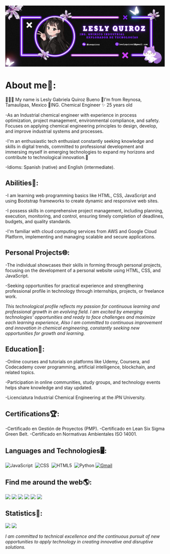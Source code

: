 
![Demo](banner1.png)

# About me🌸:
🧑🏻‍🔬 My name is Lesly Gabriela Quiroz Bueno
📍I'm from Reynosa, Tamaulipas, Mexico
🧪ING. Chemical Engineer
✨ 25 years old 

-As an Industrial chemical engineer with experience in process optimization, project management, environmental compliance, and safety. Focuses on applying chemical engineering principles to design, develop, and improve industrial systems and processes.

-I'm an enthusiastic tech enthusiast constantly seeking knowledge and skills in digital trends, committed to professional development and immersing myself in emerging technologies to expand my horizons and contribute to technological innovation.👾

-Idioms:
Spanish (native) and English (intermediate).

## Abilities🌟:
-I am learning web programming basics like HTML, CSS, JavaScript and using Bootstrap frameworks to create dynamic and responsive web sites.

-I possess skills in comprehensive project management, including planning, execution, monitoring, and control, ensuring timely completion of deadlines, budgets, and quality standards.

-I'm familiar with cloud computing services from AWS and Google Cloud Platform, implementing and managing scalable and secure applications.
## Personal Projects🌐:
-The individual showcases their skills in forming through personal projects, focusing on the development of a personal website using HTML, CSS, and JavaScript.

-Seeking opportunities for practical experience and strengthening professional profile in technology through internships, projects, or freelance work.

*This technological profile reflects my passion for continuous learning and professional growth in an evolving field. I am excited by emerging technologies' opportunities and ready to face challenges and maximize each learning experience, Also I am committed to continuous improvement and innovation in chemical engineering, constantly seeking new opportunities for growth and learning.*
## Education🧮:
-Online courses and tutorials on platforms like Udemy, Coursera, and Codecademy cover programming, artificial intelligence, blockchain, and related topics. 

-Participation in online communities, study groups, and technology events helps share knowledge and stay updated.

-Licenciatura Industrial Chemical Engineering at the *IPN* University.
## Certifications🏆:
-Certificado en Gestión de Proyectos (PMP).
-Certificado en Lean Six Sigma Green Belt.
-Certificado en Normativas Ambientales ISO 14001.
## Languages and Technologies🖥️:
![JavaScript](https://img.shields.io/badge/-JavaScript-0D1117?style=for-the-badge&logo=javascript&labelColor=0D1117&textColor=0D2250)&nbsp;
![CSS](https://img.shields.io/badge/-CSS-0D1117?style=for-the-badge&logo=CSS3&logoColor=1572B6&labelColor=0D1117)&nbsp;
![HTML5](https://img.shields.io/badge/-HTML-0D1117?style=for-the-badge&logo=HTML5&logoColor=ff5722&labelColor=0D1117)&nbsp;
![Python](https://img.shields.io/badge/-python-0D1117?style=for-the-badge&logo=python&logoColor=347ab4&labelColor=0D1117)&nbsp;[![Gmail](https://img.shields.io/badge/-Gmail-0D1117?style=for-the-badge&logo=gmail&labelColor=0D1117)](mailto:svg.lucax@gmail.com)&nbsp;

## Find me around the web🌎:
<img src="https://img.shields.io/badge/les_q6%20-%23E4405F.svg?&style=for-the-badge&logo=Instagram&logoColor=white"/>  <img src="https://img.shields.io/badge/Lesg%20-%239146FF.svg?&style=for-the-badge&logo=Twitch&logoColor=white"/> <img  src="https://img.shields.io/badge/Lesly Quiroz%20-%23FF0000.svg?&style=for-the-badge&logo=YouTube&logoColor=white"/>  <img src="https://img.shields.io/badge/LeslyQuiroz%20-%230077B5.svg?&style=for-the-badge&logo=linkedin&logoColor=white"/>  <img src="https://img.shields.io/badge/Lesly Q. Blu%20-%230045B7.svg?&style=for-the-badge&logo=facebook&logoColor=white"/> <img src="https://img.shields.io/badge/leslyquiroz1@gmail.com%20-%23E30C7.svg?&style=for-the-badge&logo=Gmail&logoColor=white"/>

## Statistics🔎:
![](https://github-readme-stats.vercel.app/api/top-langs/?username=les1gaby&layout=compact)
![](https://github-readme-stats.vercel.app/api?username=les1gaby)

*I am committed to technical excellence and the continuous pursuit of new opportunities to apply technology in creating innovative and disruptive solutions.*
